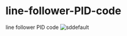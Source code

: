 # line-follower-PID-code
line follower PID code
![sddefault](https://user-images.githubusercontent.com/22770735/156784489-65a3fe64-1ea0-45cf-a8c9-2f1dc786293f.jpg)
